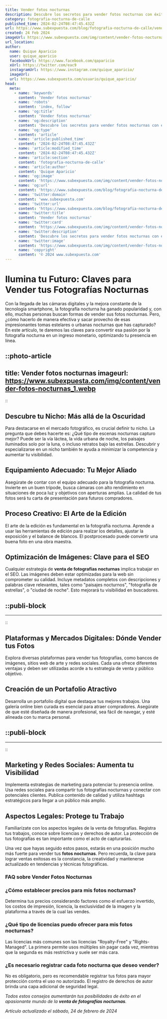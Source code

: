 ```yaml
---
title: Vender fotos nocturnas
description: Descubre los secretos para vender fotos nocturnas con éxito. Capta la belleza de la noche y monetiza tu pasión por la fotografía.
category: fotografia-nocturna-de-calle
published_time: 2024-02-24T08:47:45.432Z
url: https://www.subexpuesta.com/blog/fotografia-nocturna-de-calle/vender-fotos-nocturnas
created: 24 Feb 2024
imageUrl: https://www.subexpuesta.com/img/content/vender-fotos-nocturnas_1.webp
url_location:
author:
  name: Quique Aparicio
  user: quique_aparicio
  facebookUrl: https://www.facebook.com/qaparicio
  xUrl: https://twitter.com/eac9
  instagramUrl: https://www.instagram.com/quique_aparicio/
  imageUrl: 
  url: https://www.subexpuesta.com/usuario/quique_aparicio/
head:
  meta:
    - name: 'keywords'
      content: 'Vender fotos nocturnas'
    - name: 'robots'
      content: 'index, follow'
    - name: 'og:title'
      content: 'Vender fotos nocturnas'
    - name: 'og:description'
      content: 'Descubre los secretos para vender fotos nocturnas con éxito. Capta la belleza de la noche y monetiza tu pasión por la fotografía.'
    - name: 'og:type'
      content: 'article'
    - name: 'article:published_time'
      content: '2024-02-24T08:47:45.432Z'
    - name: 'article:modified_time'
      content: '2024-02-24T08:47:45.432Z'
    - name: 'article:section'
      content: 'fotografia-nocturna-de-calle'
    - name: 'article:author'
      content: 'Quique Aparicio'
    - name: 'og:image'
      content: 'https://www.subexpuesta.com/img/content/vender-fotos-nocturnas_1.webp'
    - name: 'og:url'
      content: 'https://www.subexpuesta.com/blog/fotografia-nocturna-de-calle/vender-fotos-nocturnas'
    - name: 'twitter:domain'
      content: 'www.subexpuesta.com'
    - name: 'twitter:url'
      content: 'https://www.subexpuesta.com/blog/fotografia-nocturna-de-calle/vender-fotos-nocturnas'
    - name: 'twitter:title'
      content: 'Vender fotos nocturnas'
    - name: 'twitter:card'
      content: 'https://www.subexpuesta.com/img/content/vender-fotos-nocturnas_1.webp'
    - name: 'twitter:description'
      content: 'Descubre los secretos para vender fotos nocturnas con éxito. Capta la belleza de la noche y monetiza tu pasión por la fotografía.'
    - name: 'twitter:image'
      content: 'https://www.subexpuesta.com/img/content/vender-fotos-nocturnas_1.webp'
    - name: 'copyright'
      content: '© 2024 www.subexpuesta.com'
---
```

# Ilumina tu Futuro: Claves para Vender tus Fotografías Nocturnas

Con la llegada de las cámaras digitales y la mejora constante de la tecnología smartphone, la fotografía nocturna ha ganado popularidad y, con ello, muchas personas buscan formas de vender sus fotos nocturnas. Pero, ¿cómo hacerlo de manera efectiva y sacar provecho de esas impresionantes tomas estelares o urbanas nocturnas que has capturado? En este artículo, te daremos las claves para convertir esa pasión por la fotografía nocturna en un ingreso monetario, optimizando tu presencia en línea.


::photo-article
---
title: Vender fotos nocturnas
imageurl: https://www.subexpuesta.com/img/content/vender-fotos-nocturnas_1.webp
---
::


## Descubre tu Nicho: Más allá de la Oscuridad

Para destacarse en el mercado fotográfico, es crucial definir tu nicho. La pregunta que debes hacerte es: ¿Qué tipo de escenas nocturnas capturo mejor? Puede ser la vía láctea, la vida urbana de noche, los paisajes iluminados solo por la luna, o incluso retratos bajo las estrellas. Descubrir y especializarse en un nicho también te ayuda a minimizar la competencia y aumentar tu visibilidad.

## Equipamiento Adecuado: Tu Mejor Aliado

Asegúrate de contar con el equipo adecuado para la fotografía nocturna. Invierte en un buen trípode, busca cámaras con alto rendimiento en situaciones de poca luz y objetivos con aperturas amplias. La calidad de tus fotos será tu carta de presentación para futuros compradores.

## Proceso Creativo: El Arte de la Edición

El arte de la edición es fundamental en la fotografía nocturna. Aprende a usar las herramientas de edición para realzar los detalles, ajustar la exposición y el balance de blancos. El postprocesado puede convertir una buena foto en una obra maestra.

## Optimización de Imágenes: Clave para el SEO

Cualquier estrategia de **venta de fotografías nocturnas** implica trabajar en el SEO. Las imágenes deben estar optimizadas para la web sin comprometer su calidad. Incluye metadatos completos con descripciones y palabras clave relevantes, tales como "paisajes nocturnos", "fotografía de estrellas", o "ciudad de noche". Esto mejorará tu visibilidad en buscadores.


  ::publi-block
  ---
  ---
  ::
  
  
## Plataformas y Mercados Digitales: Dónde Vender tus Fotos

Explora diversas plataformas para vender tus fotografías, como bancos de imágenes, sitios web de arte y redes sociales. Cada una ofrece diferentes ventajas y deben ser utilizadas acorde a tu estrategia de venta y público objetivo.

## Creación de un Portafolio Atractivo

Desarrolla un portafolio digital que destaque tus mejores trabajos. Una galería online bien curada es esencial para atraer compradores. Asegúrate de que esté diseñada de manera profesional, sea fácil de navegar, y esté alineada con tu marca personal.


  ::publi-block
  ---
  ---
  ::
  
  
## Marketing y Redes Sociales: Aumenta tu Visibilidad

Implementa estrategias de marketing para potenciar tu presencia online. Usa redes sociales para compartir tus fotografías nocturnas y conectar con potenciales clientes. Publica contenido de calidad y utiliza hashtags estratégicos para llegar a un público más amplio.

## Aspectos Legales: Protege tu Trabajo

Familiarízate con los aspectos legales de la venta de fotografías. Registra tus trabajos, conoce sobre licencias y derechos de autor. La protección de tus fotografías es tan importante como el acto de capturarlas.

Una vez que hayas seguido estos pasos, estarás en una posición mucho más fuerte para vender tus **fotos nocturnas**. Pero recuerda, la clave para lograr ventas exitosas es la constancia, la creatividad y mantenerse actualizado en tendencias y técnicas fotográficas.

### FAQ sobre Vender Fotos Nocturnas

### ¿Cómo establecer precios para mis fotos nocturnas?

Determina tus precios considerando factores como el esfuerzo invertido, los costos de impresión, licencia, la exclusividad de la imagen y la plataforma a través de la cual las vendes.

### ¿Qué tipo de licencias puedo ofrecer para mis fotos nocturnas?

Las licencias más comunes son las licencias "Royalty-Free" y "Rights-Managed". La primera permite usos múltiples sin pagar cada vez, mientras que la segunda es más restrictiva y suele ser más cara.

### ¿Es necesario registrar cada foto nocturna que deseo vender?

No es obligatorio, pero es recomendable registrar tus fotos para mayor protección contra el uso no autorizado. El registro de derechos de autor brinda una capa adicional de seguridad legal.

*Todos estos consejos aumentarán tus posibilidades de éxito en el apasionante mundo de la **venta de fotografías nocturnas**.*

_Artículo actualizado el sábado, 24 de febrero de 2024_